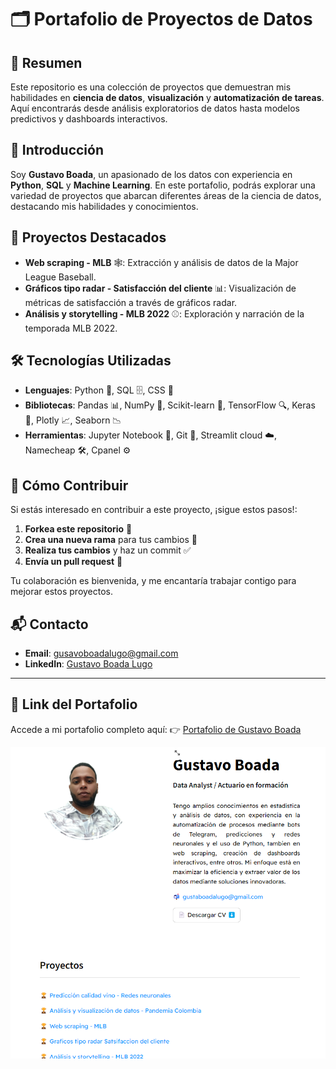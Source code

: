 # 🗂️ Portafolio de Proyectos de Datos

## 📄 Resumen

Este repositorio es una colección de proyectos que demuestran mis habilidades en **ciencia de datos**, **visualización** y **automatización de tareas**. Aquí encontrarás desde análisis exploratorios de datos hasta modelos predictivos y dashboards interactivos.

## 👋 Introducción

Soy **Gustavo Boada**, un apasionado de los datos con experiencia en **Python**, **SQL** y **Machine Learning**. En este portafolio, podrás explorar una variedad de proyectos que abarcan diferentes áreas de la ciencia de datos, destacando mis habilidades y conocimientos.

## 🌟 Proyectos Destacados

- **Web scraping - MLB** 🕸️: Extracción y análisis de datos de la Major League Baseball.
- **Gráficos tipo radar - Satisfacción del cliente** 📊: Visualización de métricas de satisfacción a través de gráficos radar.
- **Análisis y storytelling - MLB 2022** ⚾️: Exploración y narración de la temporada MLB 2022.

## 🛠️ Tecnologías Utilizadas

- **Lenguajes**: Python 🐍, SQL 🗄️, CSS 🎨
- **Bibliotecas**: Pandas 📊, NumPy 🔢, Scikit-learn 🤖, TensorFlow 🔍, Keras 🔬, Plotly 📈, Seaborn 📉
- **Herramientas**: Jupyter Notebook 📓, Git 🌱, Streamlit cloud ☁️, Namecheap 🛠️, Cpanel ⚙️

## 🤝 Cómo Contribuir

Si estás interesado en contribuir a este proyecto, ¡sigue estos pasos!:

1. **Forkea este repositorio** 🍴
2. **Crea una nueva rama** para tus cambios 🚧
3. **Realiza tus cambios** y haz un commit ✅
4. **Envía un pull request** 🔄

Tu colaboración es bienvenida, y me encantaría trabajar contigo para mejorar estos proyectos.

## 📬 Contacto

- **Email**: [gusavoboadalugo@gmail.com](mailto:gusavoboadalugo@gmail.com)
- **LinkedIn**: [Gustavo Boada Lugo](https://www.linkedin.com/in/gboada23/)

---

## 🔗 **Link del Portafolio**

Accede a mi portafolio completo aquí: 👉 [Portafolio de Gustavo Boada](https://portafolio-gustavo-boada.streamlit.app/)

![Imagen de la página principal](assets/imagen.png)

